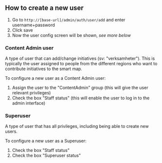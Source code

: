 


## How to create a new user

1. Go to `http://[base-url]/admin/auth/user/add` and enter username+password
1. Click save
1. Now the user config screen will be shown, *see more below*

### Content Admin user

A type of user that can add/change initiatives (sv: "verksamheter"). This is typically the user assigned to people from the different regions who want to contribute initiatives to the smart map.

To configure a new user as a Content Admin user:
1. Assign the user to the "ContentAdmin" group (this will give the user relevant privileges)
1. Check the box "Staff status" (this will enable the user to log in to the admin interface)

### Superuser

A type of user that has all privileges, including being able to create new users.

To configure a new user as a Superuser:
1. Check the box "Staff status"
1. Check the box "Superuser status"
